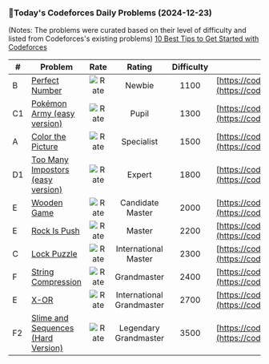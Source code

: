 ### 🌟Today's Codeforces Daily Problems (2024-12-23)
(Notes: The problems were curated based on their level of difficulty and listed from Codeforces's existing problems)
[10 Best Tips to Get Started with Codeforces](https://github.com/ika9810/Codeforces-Daily-Problems/blob/main/10%20Best%20Tips%20to%20Get%20Started%20with%20Codeforces.md)

| # | Problem | Rate| Rating | Difficulty | Contest |
|---| ----- | :--------: | :----------: | :----------: | ---------- |
|B|[Perfect Number](https://codeforces.com/contest/919/problem/B)|![Rate](https://img.shields.io/badge/Newbie-1100-lightgrey)|Newbie|1100|[https://codeforces.com/contest/919](https://codeforces.com/contest/919)|
|C1|[Pokémon Army (easy version)](https://codeforces.com/contest/1420/problem/C1)|![Rate](https://img.shields.io/badge/Pupil-1300-brightgreen)|Pupil|1300|[https://codeforces.com/contest/1420](https://codeforces.com/contest/1420)|
|A|[Color the Picture](https://codeforces.com/contest/1710/problem/A)|![Rate](https://img.shields.io/badge/Specialist-1500-9cf)|Specialist|1500|[https://codeforces.com/contest/1710](https://codeforces.com/contest/1710)|
|D1|[Too Many Impostors (easy version)](https://codeforces.com/contest/1617/problem/D1)|![Rate](https://img.shields.io/badge/Expert-1800-blue)|Expert|1800|[https://codeforces.com/contest/1617](https://codeforces.com/contest/1617)|
|E|[Wooden Game](https://codeforces.com/contest/1994/problem/E)|![Rate](https://img.shields.io/badge/Candidate%20Master-2000-blueviolet)|Candidate Master|2000|[https://codeforces.com/contest/1994](https://codeforces.com/contest/1994)|
|E|[Rock Is Push](https://codeforces.com/contest/1225/problem/E)|![Rate](https://img.shields.io/badge/Master-2200-orange)|Master|2200|[https://codeforces.com/contest/1225](https://codeforces.com/contest/1225)|
|C|[Lock Puzzle](https://codeforces.com/contest/936/problem/C)|![Rate](https://img.shields.io/badge/International%20Master-2300-orange)|International Master|2300|[https://codeforces.com/contest/936](https://codeforces.com/contest/936)|
|F|[String Compression](https://codeforces.com/contest/825/problem/F)|![Rate](https://img.shields.io/badge/Grandmaster-2400-red)|Grandmaster|2400|[https://codeforces.com/contest/825](https://codeforces.com/contest/825)|
|E|[X-OR](https://codeforces.com/contest/1364/problem/E)|![Rate](https://img.shields.io/badge/International%20Grandmaster-2700-red)|International Grandmaster|2700|[https://codeforces.com/contest/1364](https://codeforces.com/contest/1364)|
|F2|[Slime and Sequences (Hard Version)](https://codeforces.com/contest/1349/problem/F2)|![Rate](https://img.shields.io/badge/Legendary%20Grandmaster-3500-red)|Legendary Grandmaster|3500|[https://codeforces.com/contest/1349](https://codeforces.com/contest/1349)|
